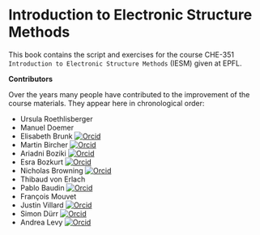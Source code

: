 Introduction to Electronic Structure Methods
==============================================

This book contains the script and exercises for the course CHE-351 `Introduction to Electronic Structure Methods` (IESM) given at EPFL. 

**Contributors**

Over the years many people have contributed to the improvement of the course materials. They appear here in chronological order:

* Ursula Roethlisberger
* Manuel Doemer 
* Elisabeth Brunk [![Orcid](./images/orcid.png)]( https://orcid.org/0000-0001-8578-8658) 
* Martin Bircher [![Orcid](./images/orcid.png)]( https://orcid.org/0000-0002-6905-3130)
* Ariadni Boziki [![Orcid](./images/orcid.png)]( https://orcid.org/0000-0002-2347-8993)
* Esra Bozkurt [![Orcid](./images/orcid.png)]( https://orcid.org/0000-0001-8492-1162)
* Nicholas Browning  [![Orcid](./images/orcid.png)]( https://orcid.org/0000-0002-7859-6495)
* Thibaud von Erlach 
* Pablo Baudin [![Orcid](./images/orcid.png)]( https://orcid.org/0000-0001-7233-645X)
* François Mouvet
* Justin Villard [![Orcid](./images/orcid.png)]( https://orcid.org/0000-0003-4606-319X)
* Simon Dürr  [![Orcid](./images/orcid.png)]( https://orcid.org/0000-0002-4304-8106)
* Andrea Levy [![Orcid](./images/orcid.png)]( https://orcid.org/0000-0003-1255-859X)

